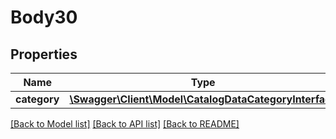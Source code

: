 # Body30

## Properties
Name | Type | Description | Notes
------------ | ------------- | ------------- | -------------
**category** | [**\Swagger\Client\Model\CatalogDataCategoryInterface**](CatalogDataCategoryInterface.md) |  | 

[[Back to Model list]](../README.md#documentation-for-models) [[Back to API list]](../README.md#documentation-for-api-endpoints) [[Back to README]](../README.md)


